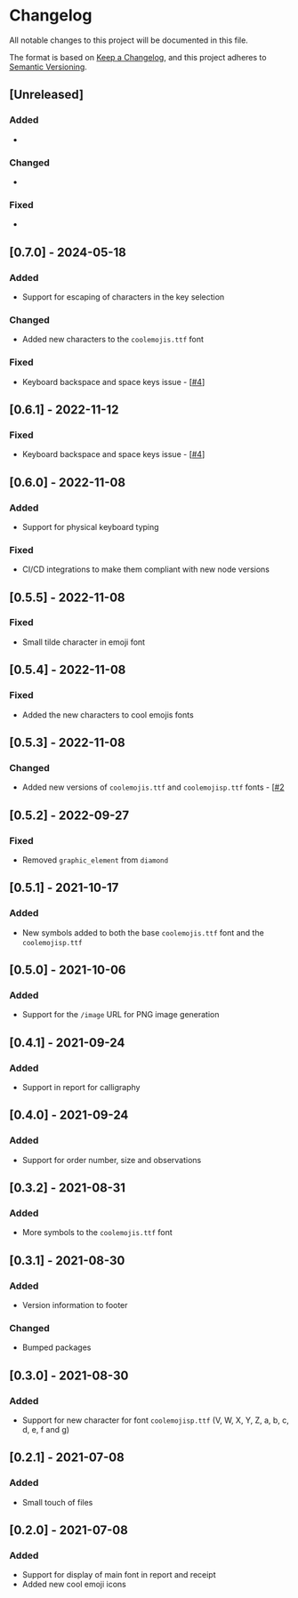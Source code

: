 # Changelog

All notable changes to this project will be documented in this file.

The format is based on [Keep a Changelog](https://keepachangelog.com/en/1.0.0/),
and this project adheres to [Semantic Versioning](https://semver.org/spec/v2.0.0.html).

## [Unreleased]

### Added

*

### Changed

*

### Fixed

*

## [0.7.0] - 2024-05-18

### Added

* Support for escaping of characters in the key selection

### Changed

* Added new characters to the `coolemojis.ttf` font

### Fixed

* Keyboard backspace and space keys issue - [[#4](https://github.com/hivesolutions/signatur/issues/4)]

## [0.6.1] - 2022-11-12

### Fixed

* Keyboard backspace and space keys issue - [[#4](https://github.com/hivesolutions/signatur/issues/4)]

## [0.6.0] - 2022-11-08

### Added

* Support for physical keyboard typing

### Fixed

* CI/CD integrations to make them compliant with new node versions

## [0.5.5] - 2022-11-08

### Fixed

* Small tilde character in emoji font

## [0.5.4] - 2022-11-08

### Fixed

* Added the new characters to cool emojis fonts

## [0.5.3] - 2022-11-08

### Changed

* Added new versions of `coolemojis.ttf` and `coolemojisp.ttf` fonts - [[#2](https://github.com/hivesolutions/signatur/issues/2)

## [0.5.2] - 2022-09-27

### Fixed

* Removed `graphic_element` from `diamond`

## [0.5.1] - 2021-10-17

### Added

* New symbols added to both the base `coolemojis.ttf` font and the `coolemojisp.ttf`

## [0.5.0] - 2021-10-06

### Added

* Support for the `/image` URL for PNG image generation

## [0.4.1] - 2021-09-24

### Added

* Support in report for calligraphy

## [0.4.0] - 2021-09-24

### Added

* Support for order number, size and observations

## [0.3.2] - 2021-08-31

### Added

* More symbols to the `coolemojis.ttf` font

## [0.3.1] - 2021-08-30

### Added

* Version information to footer

### Changed

* Bumped packages

## [0.3.0] - 2021-08-30

### Added

* Support for new character for font `coolemojisp.ttf` (V, W, X, Y, Z, a, b, c, d, e, f and g)

## [0.2.1] - 2021-07-08

### Added

* Small touch of files

## [0.2.0] - 2021-07-08

### Added

* Support for display of main font in report and receipt
* Added new cool emoji icons
